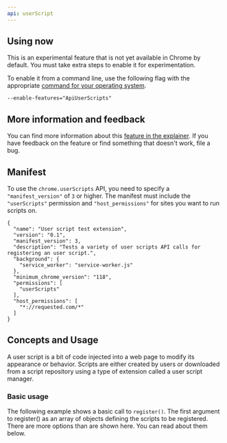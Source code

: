 ```yaml
---
api: userScript
---
```


## Using now

This is an experimental feature that is not yet available in Chrome by default. You must take extra steps to enable it for experimentation.

To enable it from a command line, use the following flag with the appropriate [command for your operating system](https://www.chromium.org/developers/how-tos/run-chromium-with-flags/).

`--enable-features="ApiUserScripts"`

## More information and feedback

You can find more information about this [feature in the explainer](https://github.com/w3c/webextensions/blob/main/proposals/user-scripts-api.md). If you have feedback on the feature or find something that doesn't work, file a bug.

## Manifest

To use the `chrome.userScripts` API, you need to specify a `"manifest_version"` of `3` or higher. The manifest must include the `"userScripts"` permission and `"host_permissions"` for sites you want to run scripts on.

```json/9-15
{
  "name": "User script test extension",
  "version": "0.1",
  "manifest_version": 3,
  "description": "Tests a variety of user scripts API calls for registering an user script.",
  "background": {
    "service_worker": "service-worker.js"
  },
  "minimum_chrome_version": "118",
  "permissions": [
    "userScripts"
  ],
  "host_permissions": [
    "*://requested.com/*"
  ]
}
```

## Concepts and Usage

A user script is a bit of code injected into a web page to modify its appearance or behavior. Scripts are either created by users or downloaded from a script repository using a type of extension called a user script manager.

### Basic usage

The following example shows a basic call to `register()`. The first argument to register() as an array of objects defining the scripts to be registered. There are more options than are shown here. You can read about them below.
